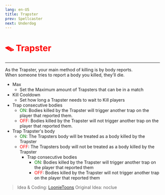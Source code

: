 ```yaml
---
lang: en-US
title: Trapster
prev: Spellcaster
next: Underdog
---
```


# <font color=red>🪤 <b>Trapster</b></font> <Badge text="Killing" type="tip" vertical="middle"/>
---

As the Trapster, your main method of killing is by body reports.<br>
When someone tries to report a body you killed, they'll die.

* Max
  * Set the Maximum amount of Trapsters that can be in a match
* Kill Cooldown
  * Set how long a Trapster needs to wait to Kill players
* Trap consecutive bodies
  * <font color=green>ON</font>: Bodies killed by the Trapster will trigger another trap on the player that reported them.
  * <font color=red>OFF</font>: Bodies killed by the Trapster will not trigger another trap on the player that reported them.
 * Trap Trapster's body
   * <font color=green>ON</font>: The Trapsters body will be treated as a body killed by the Trapster
   * <font color=red>OFF</font>: The Trapsters body will not be treated as a body killed by the Trapster
     * Trap consecutive bodies
       * <font color=green>ON</font>: Bodies killed by the Trapster will trigger another trap on the player that reported them
       * <font color=red>OFF</font>: Bodies killed by the Trapster will not trigger another trap on the player that reported them

> Idea & Coding: [LoonieToons](https://github.com/Loonie-Toons) Original Idea: noclue